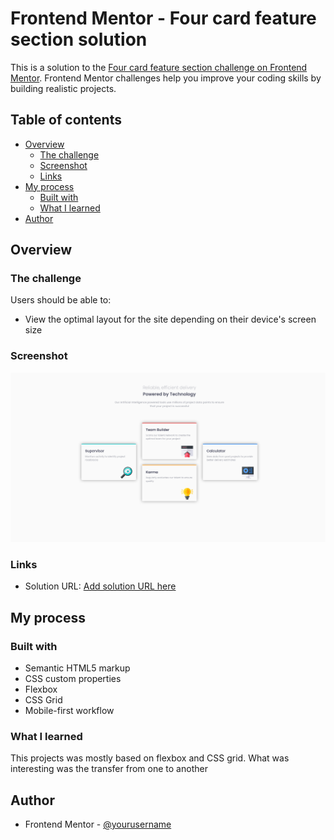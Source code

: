 # Frontend Mentor - Four card feature section solution

This is a solution to the [Four card feature section challenge on Frontend Mentor](https://www.frontendmentor.io/challenges/four-card-feature-section-weK1eFYK). Frontend Mentor challenges help you improve your coding skills by building realistic projects.

## Table of contents

- [Overview](#overview)
  - [The challenge](#the-challenge)
  - [Screenshot](#screenshot)
  - [Links](#links)
- [My process](#my-process)
  - [Built with](#built-with)
  - [What I learned](#what-i-learned)
- [Author](#author)

## Overview

### The challenge

Users should be able to:

- View the optimal layout for the site depending on their device's screen size

### Screenshot

![](./screenshot.png)

### Links

- Solution URL: [Add solution URL here](https://dazzling-gaufre-fbe15d.netlify.app/)

## My process

### Built with

- Semantic HTML5 markup
- CSS custom properties
- Flexbox
- CSS Grid
- Mobile-first workflow

### What I learned

This projects was mostly based on flexbox and CSS grid. What was interesting was the transfer from one to another

## Author

- Frontend Mentor - [@yourusername](https://www.frontendmentor.io/profile/dkirinc)
